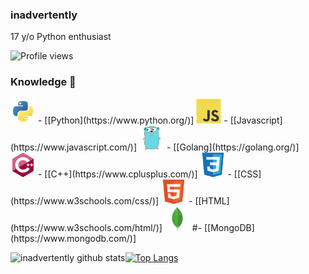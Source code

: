    ### inadvertently
   17 y/o Python enthusiast
   
   ![Profile views](https://komarev.com/ghpvc/?username=inadvertently)

   ### Knowledge 🧠
   <img src="https://github.com/devicons/devicon/raw/master/icons/python/python-original.svg" width="40"> 
   - [[Python](https://www.python.org/)] 
   <img src="https://raw.githubusercontent.com/devicons/devicon/2809b567852a4648062a2d3e7c1c531367458c0b/icons/javascript/javascript-original.svg" width="40"> 
   - [[Javascript](https://www.javascript.com/)] 
   <img src="https://raw.githubusercontent.com/devicons/devicon/2809b567852a4648062a2d3e7c1c531367458c0b/icons/go/go-original.svg" width="40"> 
   - [[Golang](https://golang.org/)] 
   <img src="https://github.com/devicons/devicon/blob/master/icons/cplusplus/cplusplus-original.svg" width="40"> 
   - [[C++](https://www.cplusplus.com/)]
   <img src="https://raw.githubusercontent.com/devicons/devicon/2809b567852a4648062a2d3e7c1c531367458c0b/icons/css3/css3-original.svg" width="40">
   - [[CSS](https://www.w3schools.com/css/)] 
   <img src="https://raw.githubusercontent.com/devicons/devicon/2809b567852a4648062a2d3e7c1c531367458c0b/icons/html5/html5-original.svg" width="40">
   - [[HTML](https://www.w3schools.com/html/)] 
   <img src="https://raw.githubusercontent.com/devicons/devicon/ac557d6ff33ff370a5db99f97aeab35ea5c67fbd/icons/mongodb/mongodb-original.svg" width="40"> 
   #- [[MongoDB](https://www.mongodb.com/)] 


 
![inadvertently github stats](https://github-readme-stats.vercel.app/api?username=inadvertently&theme=midnight-purple&show_icons)[![Top Langs](https://github-readme-stats.vercel.app/api/top-langs/?username=inadvertently&layout=compact&theme=midnight-purple)](https://github.com/inadvertently/github-readme-stats)
